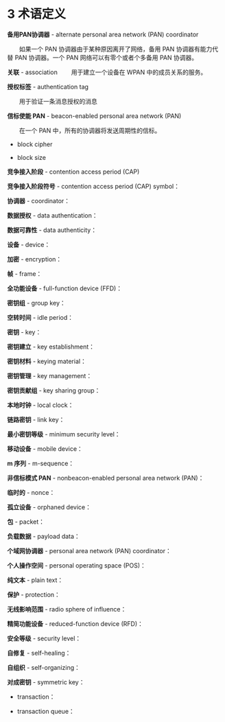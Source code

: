 # 3 术语定义

**备用PAN协调器** - alternate personal area network (PAN) coordinator

　　如果一个 PAN 协调器由于某种原因离开了网络，备用 PAN 协调器有能力代替 PAN 协调器。一个 PAN 网络可以有零个或者个多备用 PAN 协调器。
  
**关联** - association
　　用于建立一个设备在 WPAN 中的成员关系的服务。
  
**授权标签** - authentication tag 

　　用于验证一条消息授权的消息
  
**信标使能 PAN** - beacon-enabled personal area network (PAN)

　　在一个 PAN 中，所有的协调器将发送周期性的信标。
  
 - block cipher


 - block size


**竞争接入阶段** - contention access period (CAP)


**竞争接入阶段符号** - contention access period (CAP) symbol：


**协调器** - coordinator：


 **数据授权** - data authentication：


**数据可靠性** - data authenticity：


**设备** - device：


**加密** - encryption：


**帧** - frame：


**全功能设备** - full-function device (FFD)：


**密钥组** - group key：


**空转时间** - idle period：


**密钥** - key：


**密钥建立** - key establishment：


**密钥材料** - keying material：


**密钥管理** - key management：


**密钥贡献组** - key sharing group：


**本地时钟** - local clock：


**链路密钥** - link key：


**最小密钥等级** - minimum security level：


**移动设备** - mobile device：


**m 序列** - m-sequence：


**非信标模式 PAN** - nonbeacon-enabled personal area network (PAN)：


**临时的** - nonce：


**孤立设备** - orphaned device：


**包** - packet：


**负载数据** - payload data：


**个域网协调器** - personal area network (PAN) coordinator：


**个人操作空间** - personal operating space (POS)：


**纯文本** - plain text：


**保护** - protection：


**无线影响范围** - radio sphere of influence：


**精简功能设备** - reduced-function device (RFD)：


**安全等级** - security level：


**自修复** - self-healing：


**自组织** - self-organizing：


**对成密钥** - symmetric key：


 - transaction：


 - transaction queue：